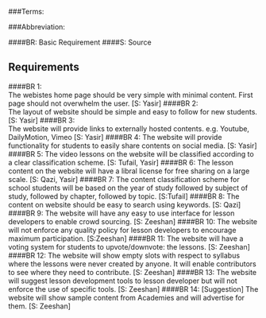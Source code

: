 ###Terms:

###Abbreviation:

####BR:    Basic Requirement
####S:     Source

## Requirements

####BR 1:  
The webistes home page should be very simple with minimal content. First page should not overwhelm the user. [S: Yasir]
####BR 2:  
The layout of website should be simple and easy to follow for new students. [S: Yasir]
####BR 3:  
The website will provide links to externally hosted contents. e.g. Youtube, DailyMotion, Vimeo [S: Yasir]
####BR 4:
The website will provide functionality for students to easily share contents on social media. [S: Yasir]
####BR 5: 
The video lessons on the website will be classified according to a clear classification scheme. [S: Tufail, Yasir]
####BR 6: 
The lesson content on the website will have a libral license for free sharing on a large scale. [S: Qazi, Yasir]
####BR 7: 
The content classification scheme for school students will be based on the year of study followed by subject of study, followed 
by chapter, followed by topic. [S:Tufail]
####BR 8: 
The content on website should be easy to search using keywords. [S: Qazi]
####BR 9:
The website will have any easy to use interface for lesson developers to enable crowd sourcing. [S: Zeeshan]
####BR 10:
The website will not enforce any quality policy for lesson developers to encourage maximum participation. [S:Zeeshan]
####BR 11:
The website will have a voting system for students to upvote/downvote: the lessons. [S: Zeeshan]
####BR 12: 
The website will show empty slots with respect to syllabus where the lessons were never created by anyone. 
It will enable contributors to see where they need to contribute. [S: Zeeshan]
####BR 13:
The website will suggest lesson development tools to lesson developer but will not enforce the use of specific tools. [S: Zeeshan]
####BR 14:
[Suggestion] The website will show sample content from Academies and will advertise for them. [S: Zeeshan]




 
 
